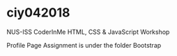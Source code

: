 # ciy042018
NUS-ISS CoderInMe 
HTML, CSS & JavaScript Workshop

Profile Page Assignment is under the folder Bootstrap
